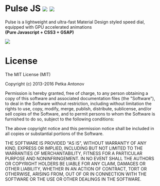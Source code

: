 # Pulse JS <a href="http://theiliad.github.io/vibe-javascript-modal/"><img src="https://cdn.rawgit.com/theiliad/pulse-javascript-speeddial/master/img/demo.svg" /></a> <img src="https://cdn.rawgit.com/theiliad/pulse-javascript-speeddial/master/img/version.svg" />

Pulse is a lightweight and ultra-fast Material Design styled speed dial, equipped with GPU accelerated animations
<br /><b>(Pure Javascript + CSS3 + GSAP)</b>

<img src="https://github.com/theiliad/pulse-javascript-speeddial/blob/master/img/demo.gif?raw=true" />

# License

The MIT License (MIT)

Copyright (c) 2013-2016 Petka Antonov

Permission is hereby granted, free of charge, to any person obtaining a copy
of this software and associated documentation files (the "Software"), to deal
in the Software without restriction, including without limitation the rights
to use, copy, modify, merge, publish, distribute, sublicense, and/or sell
copies of the Software, and to permit persons to whom the Software is
furnished to do so, subject to the following conditions:

The above copyright notice and this permission notice shall be included in
all copies or substantial portions of the Software.

THE SOFTWARE IS PROVIDED "AS IS", WITHOUT WARRANTY OF ANY KIND, EXPRESS OR
IMPLIED, INCLUDING BUT NOT LIMITED TO THE WARRANTIES OF MERCHANTABILITY,
FITNESS FOR A PARTICULAR PURPOSE AND NONINFRINGEMENT.  IN NO EVENT SHALL THE
AUTHORS OR COPYRIGHT HOLDERS BE LIABLE FOR ANY CLAIM, DAMAGES OR OTHER
LIABILITY, WHETHER IN AN ACTION OF CONTRACT, TORT OR OTHERWISE, ARISING FROM,
OUT OF OR IN CONNECTION WITH THE SOFTWARE OR THE USE OR OTHER DEALINGS IN
THE SOFTWARE.
